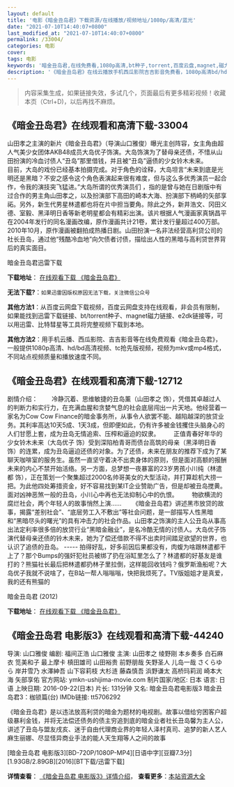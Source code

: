 ```yaml
---
layout: default
title: '电影《暗金丑岛君》下载资源/在线播放/视频地址/1080p/高清/蓝光'
date: "2021-07-10T14:40:07+0800"
last_modified_at: "2021-07-10T14:40:07+0800"
permalink: /33004/
categories: 电影
cover:
tags: 电影
keywords: '暗金丑岛君,在线免费看,1080p高清,bt种子,torrent,百度云盘,magnet,磁力链,迅雷下载资源'
description: '《暗金丑岛君》在线云播放手机西瓜影院吉吉影音免费看，1080p高清bd/hd未删减完整版和tc抢先枪版，mkv/mp4格式，附带bt/torrent种子、magnet/磁力链、百度云盘、网盘资源迅雷下载链接'
---
```


>内容采集生成，如果链接失效，多试几个，页面最后有更多精彩视频！收藏本页（Ctrl+D)，以后再找不麻烦。


## 《暗金丑岛君》在线观看和高清下载-33004

山田孝之主演的新片《暗金丑岛君》（导演山口雅俊）曝光主创阵容，女主角由超人气美少女团体AKB48成员大岛优子饰演。大岛饰演为了替母亲还债，不惜从山田扮演的冷血讨债人“丑岛”那里借钱，并且被“丑岛”逼债的少女铃木未来。<br />目前，大岛的戏份已经基本拍摄完成。对于角色的诠释，大岛坦言“未来到底是光明还是黑暗？不安之感令这个角色表演起来很有难度，但与这么多优秀演员一起合作，令我的演技突飞猛进。&rdquo;大岛所谓的优秀演员们 ，指的是曾与她在日剧版中有过合作的男主角山田孝之，以及扮演部下高田的崎本大海、扮演部下柄崎的矢部享祏。另外，新生代男星林遣都也将在片中担当要角。除此之外，新井浩文、冈田义德、室毅、黑泽明日香等新老明星都会有精彩出演。该片根据人气漫画家真锅昌平在2004年发行的同名漫画改编，原作漫画共计21卷，累计发行量超过400万部。2010年10月，原作漫画被翻拍成热播日剧。山田扮演一名非法经营高利贷公司的社长丑岛，通过他&ldquo;残酷冷血地&rdquo;向欠债者讨债，描绘出人性的黑暗与高利贷世界背后的真实面目。</p>


暗金丑岛君迅雷下载

**下载地址**： [在线观看下载 《暗金丑岛君》](https://www.993dy.com//vod-detail-id-15777.html) 


**无法下载?**：`如果迅雷因版权原因无法下载，关注微信公众号 `

**其他方法1**：从百度云网盘下载视频，百度云网盘支持在线观看，非会员有限制，如果能找到迅雷下载链接、bt/torrent种子、magnet磁力链接、e2dk链接等，可以用迅雷、比特彗星等工具将完整视频下载到本地。

**其他方法2**：用手机云播、西瓜影院、吉吉影音等在线免费观看《暗金丑岛君》，一般提供1080p高清、hd/bd高清视频、tc抢先版视频，视频为mkv或mp4格式，不同站点视频质量和播放速度不同。


## 《暗金丑岛君》在线观看和高清下载-12712

剧情介绍： 　　冷静沉着、思维敏捷的丑岛薰（山田孝之 饰），凭借其卓越过人的判断力和实行力，在充满血腥和贪婪气息的社会底层闯出一片天地。他经营着一家名为Cow Cow Finance的暗金事务所，从事令人欲罢不能、越陷越深的放贷业务。其利率高达10天5成、1天3成，但即便如此，仍有许多被金钱攫住头脑身心的人们甘愿上套，成为丑岛无情追索、压榨和逼迫的奴隶。 　　正值青春好年华的少女铃木未来（大岛优子 饰）受到深陷柏青哥而债台高筑的母亲（黑泽明日香 饰）的连累，成为丑岛逼迫还债的对象。为了还债，未来在朋友的推荐下成为了某聊天咖啡室的服务生。虽然一直坚守着决不出卖身体的原则，但是面对高额的报酬未来的内心不禁开始活络。另一方面，总梦想一夜暴富的23岁男孩小川纯（林遣都 饰），正在策划一个聚集超过2000名帅哥美女的大型活动，并打算趁机大捞一把。为此他四处筹措资金，好不容易找到某IT企业赞助广告，但是却被丑岛搅黄。面对凶神恶煞一般的丑岛，小川心中再也无法抑制心中的仇恨。 　　物欲横流的腐烂社会，两个年轻人的故事悄然上演…… 　　《暗金丑岛君》讲述黑市放贷的故事，揭露“差别社会”、“底层劳工入不敷出”等社会问题，是一部描写人性黑暗和“黑暗尽头的曙光”的具有冲击力的社会作品。山田孝之饰演的主人公丑岛从事高出法定利率很多倍的放贷行业“黑暗金融业”，是名冷酷无情的讨债人。大岛优子饰演代替母亲还债的铃木未来，她为了偿还借款不得不出卖时间踏足欲望的世界，也认识了追债的丑岛。 ----- 拍得好乱，好多前因后果都没有，肉蝮为啥跟林遣都干上了？那个Bumps的强奸犯社员被绑了扔在浴缸里怎么了？林遣都的好基友是谁打的？熊猫社长最后把林遣都扔林子里拉倒，这样能回收钱吗？俄罗斯渔船呢？大岛优子我就不说啥了，在B站一帮人嗡嗡嗡，快把我烦死了。TV版姐姐才是真爱，我的还有熊猫的


暗金丑岛君 (2012)

**下载地址**： [在线观看下载 《暗金丑岛君》](https://www.btbtdy.me/btdy/dy6615.html) 


## 《暗金丑岛君 电影版3》在线观看和高清下载-44240

导演: 山口雅俊 编剧: 福间正浩 山口雅俊 主演: 山田孝之 绫野刚 本乡奏多 白石麻衣 笕美和子 最上摩卡 槙田雄司 山田裕贵 前野朋哉 矢野圣人 儿岛一哉 さくらゆら 岸井雪乃 水澤紳吾 山下容莉枝 大杉涟 藤森慎吾 浜野谦太 高桥玛莉润 崎本大海 矢部享佑 官方网站: ymkn-ushijima-movie.com 制片国家/地区: 日本 语言: 日语 上映日期: 2016-09-22(日本) 片长: 131分钟 又名: 暗金丑岛君电影版3 暗金丑岛君3：枷锁篇(台) IMDb链接: tt5706292

《暗金丑岛君》是以违法放高利贷的暗金为题材的电视剧。故事以借给穷困客户超级暴利金钱，并将无法偿还债务的债主穷追到底的暗金业者社长丑岛馨为主人公，讲述了丑岛与盟友戌亥、迷于自由代理商业界的年轻人泽村真司、追梦的新人艺人麻生丽娜、尽显怪异商业手法的能人天生翔等人之间的故事


[暗金丑岛君 电影版3][BD-720P/1080P-MP4][日语中字][豆瓣7.3分][1.93GB/2.89GB][2016][BT下载/迅雷下载]

**详情查看**： [《暗金丑岛君 电影版3》详情介绍](/movie/44240/)， **查看更多**：[本站资源大全](/movie/t/all/)

